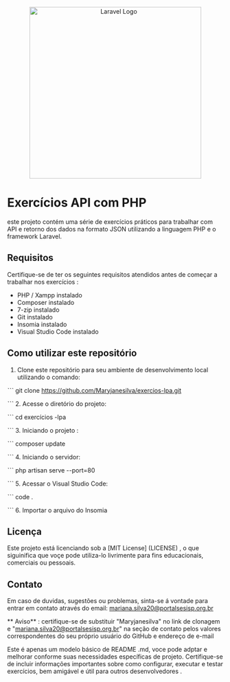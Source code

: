 <p align="center"><a href="https://laravel.com" target="_blank"><img src="https://raw.githubusercontent.com/laravel/art/master/logo-lockup/5%20SVG/2%20CMYK/1%20Full%20Color/laravel-logolockup-cmyk-red.svg" width="400" alt="Laravel Logo"></a></p>

# Exercícios API com PHP
este projeto contém uma série de exercícios práticos para trabalhar com API e retorno dos dados na formato JSON utilizando a linguagem PHP e o framework Laravel.


## Requisitos 
Certifique-se de ter os seguintes requisitos atendidos antes de começar a trabalhar nos exercícios :
* PHP  / Xampp instalado
* Composer instalado
* 7-zip instalado
* Git instalado
* Insomia instalado
* Visual Studio Code instalado
## Como utilizar este repositório

1. Clone este repositório para seu ambiente de desenvolvimento local utilizando o comando:

ˋˋˋ
git clone https://github.com/Maryjanesilva/exercios-lpa.git

ˋˋˋ
2.   Acesse o diretório do projeto:

ˋˋˋ
cd exercícios -lpa

ˋˋˋ
3. Iniciando o projeto :

ˋˋˋ
composer update

ˋˋˋ
4. Iniciando o servidor:

ˋˋˋ
php artisan serve --port=80

ˋˋˋ
5. Acessar o Visual Studio Code:

ˋˋˋ
code .

ˋˋˋ
6. Importar o arquivo do Insomia 

## Licença
Este projeto está licenciando sob a [MIT License] (LICENSE) ,
o que siguinifica que voçe pode utiliza-lo livrimente para fins educacionais, comerciais ou pessoais.

##  Contato 
Em caso de duvidas, sugestões ou problemas, sinta-se á vontade para entrar em contato através do email: mariana.silva20@portalsesisp.org.br

** Aviso** : certifique-se de substituir "Maryjanesilva" no link de clonagem e "mariana.silva20@portalsesisp.org.br" na seção de contato pelos valores correspondentes do seu próprio usuário do GitHub e endereço de e-mail

Este é apenas um modelo básico de README .md, voce pode adptar e melhorar conforme suas necessidades específicas de projeto. Certifique-se de incluir informações importantes sobre como configurar, executar e testar exercícios, bem amigável e útil para outros desenvolvedores .











